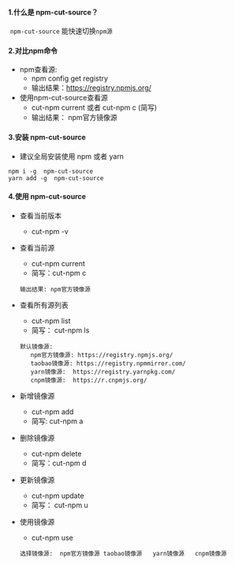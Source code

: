 #### 1.什么是 npm-cut-source？

​    `npm-cut-source` 能快速切换`npm源`

#### 2.对比npm命令

- npm查看源:
  - npm config get registry
  - 输出结果：https://registry.npmjs.org/
- 使用npm-cut-source查看源
  -  cut-npm current 或者 cut-npm c (简写)
  - 输出结果： npm官方镜像源

#### 3.安装 npm-cut-source

- 建议全局安装使用 npm 或者 yarn

```
npm i -g  npm-cut-source
yarn add -g  npm-cut-source
```

#### 4.使用 npm-cut-source

- 查看当前版本

  - cut-npm -v

- 查看当前源

  -  cut-npm current  
  - 简写：cut-npm c  

  ```
  输出结果: npm官方镜像源
  ```

- 查看所有源列表

  - cut-npm list 
  - 简写： cut-npm ls  

  ```
  默认镜像源: 
     npm官方镜像源: https://registry.npmjs.org/ 
     taobao镜像源: https://registry.npmmirror.com/
     yarn镜像源:  https://registry.yarnpkg.com/
     cnpm镜像源:  https://r.cnpmjs.org/
  ```

- 新增镜像源

  - cut-npm add
  - 简写:  cut-npm a

- 删除镜像源

  - cut-npm delete
  - 简写：cut-npm d

- 更新镜像源

  - cut-npm update 
  - 简写： cut-npm u

- 使用镜像源 

  - cut-npm use

  ```
  选择镜像源:  npm官方镜像源 taobao镜像源   yarn镜像源   cnpm镜像源
  ```





